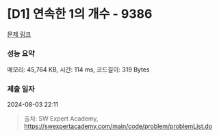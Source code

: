 # [D1] 연속한 1의 개수 - 9386 

[문제 링크](https://swexpertacademy.com/main/code/problem/problemDetail.do?contestProbId=AXALDUIq97oDFASI) 

### 성능 요약

메모리: 45,764 KB, 시간: 114 ms, 코드길이: 319 Bytes

### 제출 일자

2024-08-03 22:11



> 출처: SW Expert Academy, https://swexpertacademy.com/main/code/problem/problemList.do